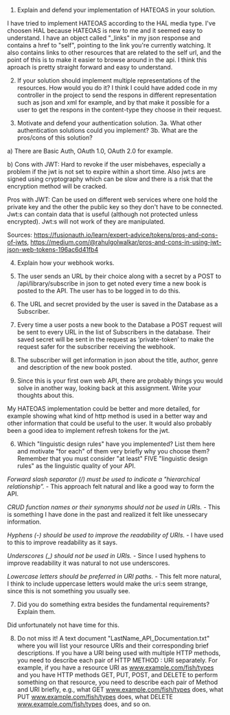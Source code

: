 1. Explain and defend your implementation of HATEOAS in your solution.

I have tried to implement HATEOAS according to the HAL media type. I've choosen HAL because HATEOAS is new to me and it seemed easy to understand. I have an object called "_links" in my json response and contains a href to "self", pointing to the link you're currently watching. It also contains links to other resources that are related to the self url, and the point of this is to make it easier to browse around in the api. I think this aproach is pretty straight forward and easy to understand.  

2. If your solution should implement multiple representations of the resources. How would you do it?
I think I could have added code in my controller in the project to send the respons in different representation such as json and xml for example, and by that make it possible for a user to  get the respons in the content-type they choose in their request. 

3. Motivate and defend your authentication solution.
3a. What other authentication solutions could you implement?
3b. What are the pros/cons of this solution?

a) There are Basic Auth, OAuth 1.0, OAuth 2.0 for example.

b) Cons with JWT: Hard to revoke if the user misbehaves, especially a problem if the jwt is not set to expire within a short time. Also jwt:s are signed using cryptography which can be slow and there is a risk that the encryption method will be cracked. 

Pros with JWT: Can be used on different web services where one hold the private key and the other the public key so they don't have to be connected. Jwt:s can contain data that is useful (although not protected unless encrypted). Jwt:s will not work of they are manipulated.

Sources: https://fusionauth.io/learn/expert-advice/tokens/pros-and-cons-of-jwts, https://medium.com/@rahulgolwalkar/pros-and-cons-in-using-jwt-json-web-tokens-196ac6d41fb4 

4. Explain how your webhook works.

1. The user sends an URL by their choice along with a secret by a POST to /api/library/subscribe in json to get noted every time a new book is posted to the API. The user has to be logged in to do this.
2. The URL and secret provided by the user is saved in the Database as a Subscriber.
3. Every time a user posts a new book to the Database a POST request will be sent to every URL in the list of Subscribers in the database. Their saved secret will be sent in the request as ’private-token’ to make the request safer for the subscriber receiving the webhook. 
4. The subscriber will get information in json about the title, author, genre and description of the new book posted.


5. Since this is your first own web API, there are probably things you would solve in another way, looking back at this assignment. Write your thoughts about this.

My HATEOAS implementation could be better and more detailed, for example showing what kind of http method is used in a better way and other information that could be useful to the user. It would also probably been a good idea to implement refresh tokens for the jwt. 

6. Which "linguistic design rules" have you implemented? List them here and motivate "for each" of them very briefly why you choose them? Remember that you must consider "at least" FIVE "linguistic design rules" as the linguistic quality of your API.

*Forward slash separator (/) must be used to indicate a "hierarchical relationship”.* - This approach felt natural and like a good way to form the API.

*CRUD function names or their synonyms should not be used in URIs.* - This is something I have done in the past and realized it felt like unessecary information. 

*Hyphens (-) should be used to improve the readability of URIs.* - I have used to this to improve readability as it says.

*Underscores (_) should not be used in URIs.* - Since I used hyphens to improve readability it was natural to not use underscores. 

*Lowercase letters should be preferred in URI paths.* - This felt more natural, I think to include uppercase letters would make the uri:s seem strange, since this is not something you usually see. 

7. Did you do something extra besides the fundamental requirements? Explain them.

Did unfortunately not have time for this.

8. Do not miss it! A text document "LastName_API_Documentation.txt" where you will list your resource URIs and their corresponding brief descriptions. If you have a URI being used with multiple HTTP methods, you need to describe each pair of HTTP METHOD : URI separately. For example, if you have a resource URI as www.example.com/fish/types and you have HTTP methods GET, PUT, POST, and DELETE to perform something on that resource, you need to describe each pair of Method and URI briefly, e.g., what GET www.example.com/fish/types does, what PUT www.example.com/fish/types does, what DELETE www.example.com/fish/types does, and so on.